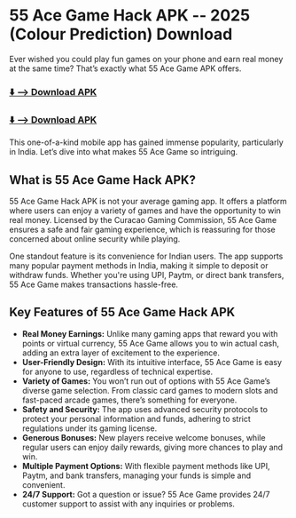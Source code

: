 # 55 Ace Game Hack APK -- 2025 (Colour Prediction) Download

Ever wished you could play fun games on your phone and earn real money at the same time? That’s exactly what 55 Ace Game APK offers.

### [⬇️ --> Download APK](https://rpy.club/lm/dtkmwSZyit)
### [⬇️ --> Download APK](https://rpy.club/lm/dtkmwSZyit)

This one-of-a-kind mobile app has gained immense popularity, particularly in India. Let’s dive into what makes 55 Ace Game so intriguing.

## What is 55 Ace Game Hack APK?
55 Ace Game Hack APK is not your average gaming app. It offers a platform where users can enjoy a variety of games and have the opportunity to win real money. Licensed by the Curacao Gaming Commission, 55 Ace Game ensures a safe and fair gaming experience, which is reassuring for those concerned about online security while playing.

One standout feature is its convenience for Indian users. The app supports many popular payment methods in India, making it simple to deposit or withdraw funds. Whether you're using UPI, Paytm, or direct bank transfers, 55 Ace Game makes transactions hassle-free.

## Key Features of 55 Ace Game Hack APK
- **Real Money Earnings:** Unlike many gaming apps that reward you with points or virtual currency, 55 Ace Game allows you to win actual cash, adding an extra layer of excitement to the experience.
- **User-Friendly Design:** With its intuitive interface, 55 Ace Game is easy for anyone to use, regardless of technical expertise.
- **Variety of Games:** You won’t run out of options with 55 Ace Game’s diverse game selection. From classic card games to modern slots and fast-paced arcade games, there’s something for everyone.
- **Safety and Security:** The app uses advanced security protocols to protect your personal information and funds, adhering to strict regulations under its gaming license.
- **Generous Bonuses:** New players receive welcome bonuses, while regular users can enjoy daily rewards, giving more chances to play and win.
- **Multiple Payment Options:** With flexible payment methods like UPI, Paytm, and bank transfers, managing your funds is simple and convenient.
- **24/7 Support:** Got a question or issue? 55 Ace Game provides 24/7 customer support to assist with any inquiries or problems.

